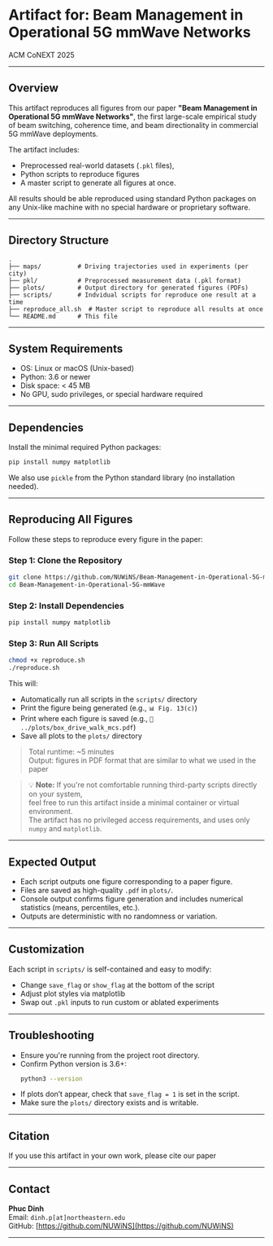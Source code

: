 # Artifact for: Beam Management in Operational 5G mmWave Networks  
ACM CoNEXT 2025 

---

## Overview

This artifact reproduces all figures from our paper **"Beam Management in Operational 5G mmWave Networks"**, the first large-scale empirical study of beam switching, coherence time, and beam directionality in commercial 5G mmWave deployments.

The artifact includes:
- Preprocessed real-world datasets (`.pkl` files),
- Python scripts to reproduce figures
- A master script to generate all figures at once.

All results should be able reproduced using standard Python packages on any Unix-like machine with no special hardware or proprietary software.

---

## Directory Structure

```text
.
├── maps/          # Driving trajectories used in experiments (per city)
├── pkl/           # Preprocessed measurement data (.pkl format)
├── plots/         # Output directory for generated figures (PDFs)
├── scripts/       # Indvidual scripts for reproduce one result at a time
├── reproduce_all.sh  # Master script to reproduce all results at once
└── README.md      # This file
```

---

## System Requirements

- OS: Linux or macOS (Unix-based)
- Python: 3.6 or newer
- Disk space: < 45 MB
- No GPU, sudo privileges, or special hardware required

---

## Dependencies

Install the minimal required Python packages:

```bash
pip install numpy matplotlib
```

We also use `pickle` from the Python standard library (no installation needed).

---

## Reproducing All Figures

Follow these steps to reproduce every figure in the paper:

### Step 1: Clone the Repository

```bash
git clone https://github.com/NUWiNS/Beam-Management-in-Operational-5G-mmWave.git
cd Beam-Management-in-Operational-5G-mmWave
```

### Step 2: Install Dependencies

```bash
pip install numpy matplotlib
```

### Step 3: Run All Scripts

```bash
chmod +x reproduce.sh
./reproduce.sh
```

This will:
- Automatically run all scripts in the `scripts/` directory
- Print the figure being generated (e.g., `📊 Fig. 13(c)`)
- Print where each figure is saved (e.g., `💾 ../plots/box_drive_walk_mcs.pdf`)
- Save all plots to the `plots/` directory

> Total runtime: ~5 minutes  
> Output: figures in PDF format that are similar to what we used in the paper

> 💡 **Note:** If you're not comfortable running third-party scripts directly on your system,  
> feel free to run this artifact inside a minimal container or virtual environment.  
> The artifact has no privileged access requirements, and uses only `numpy` and `matplotlib`.
---

## Expected Output

- Each script outputs one figure corresponding to a paper figure.
- Files are saved as high-quality `.pdf` in `plots/`.
- Console output confirms figure generation and includes numerical statistics (means, percentiles, etc.).
- Outputs are deterministic with no randomness or variation.

---

## Customization

Each script in `scripts/` is self-contained and easy to modify:
- Change `save_flag` or `show_flag` at the bottom of the script
- Adjust plot styles via matplotlib
- Swap out `.pkl` inputs to run custom or ablated experiments

---

## Troubleshooting

- Ensure you're running from the project root directory.
- Confirm Python version is 3.6+:
  ```bash
  python3 --version
  ```
- If plots don’t appear, check that `save_flag = 1` is set in the script.
- Make sure the `plots/` directory exists and is writable.

---

## Citation

If you use this artifact in your own work, please cite our paper

---

## Contact

**Phuc Dinh**  
Email: `dinh.p[at]northeastern.edu`  
GitHub: [https://github.com/NUWiNS](https://github.com/NUWiNS)

---

